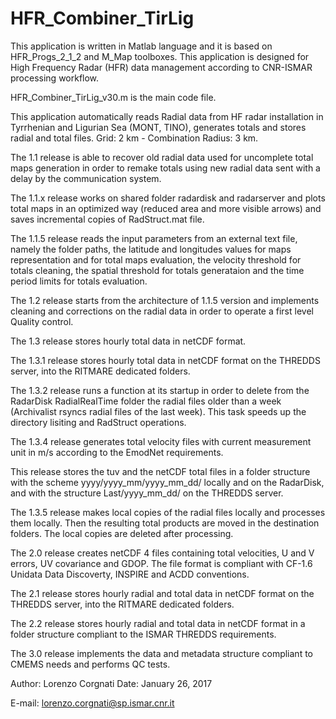 # HFR_Combiner_TirLig

This application is written in Matlab language and it is based on HFR_Progs_2_1_2 and M_Map toolboxes.
This application is designed for High Frequency Radar (HFR) data management according to CNR-ISMAR processing workflow.

HFR_Combiner_TirLig_v30.m is the main code file.

This application automatically reads Radial data from HF radar
installation in Tyrrhenian and Ligurian Sea (MONT, TINO), generates totals
and stores radial and total files.
Grid: 2 km - Combination Radius: 3 km.

The 1.1 release is able to recover old radial data used for uncomplete
total maps generation in order to remake totals using new radial data
sent with a delay by the communication system.

The 1.1.x release works on shared folder radardisk and radarserver and
plots total maps in an optimized way (reduced area and more visible
arrows) and saves incremental copies of RadStruct.mat file.

The 1.1.5 release reads the input parameters from an external text file,
namely the folder paths, the latitude and longitudes values for maps
representation and for total maps evaluation, the velocity threshold for
totals cleaning, the spatial threshold for totals generataion and the
time period limits for totals evaluation.

The 1.2 release starts from the architecture of 1.1.5 version and
implements cleaning and corrections on the radial data in order to
operate a first level Quality control.

The 1.3 release stores hourly total data in netCDF format.

The 1.3.1 release stores hourly total data in netCDF format on
the THREDDS server, into the RITMARE dedicated folders.

The 1.3.2 release runs a function at its startup in order to delete from
the RadarDisk RadialRealTime folder the radial files older than a week
(Archivalist rsyncs radial files of the last week). This task speeds up
the directory lisiting and RadStruct operations.

The 1.3.4 release generates total velocity files with current
measurement unit in m/s according to the EmodNet requirements.

This release stores the tuv and the netCDF total files in a folder structure
with the scheme yyyy/yyyy_mm/yyyy_mm_dd/ locally and on the RadarDisk,
and with the structure Last/yyyy_mm_dd/ on the THREDDS server.

The 1.3.5 release makes local copies of the radial files locally and
processes them locally. Then the resulting total products are moved in
the destination folders. The local copies are deleted after processing.

The 2.0 release creates netCDF 4 files containing total velocities, U and V
errors, UV covariance and GDOP. The file format is compliant with CF-1.6
Unidata Data Discoverty, INSPIRE and ACDD conventions.

The 2.1 release stores hourly radial and total data in netCDF format on
the THREDDS server, into the RITMARE dedicated folders.

The 2.2 release stores hourly radial and total data in netCDF format in a
folder structure compliant to the ISMAR THREDDS requirements.

The 3.0 release implements the data and metadata structure compliant to
CMEMS needs and performs QC tests.

Author: Lorenzo Corgnati
Date: January 26, 2017

E-mail: lorenzo.corgnati@sp.ismar.cnr.it
